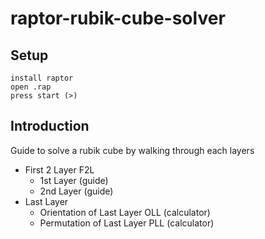 # raptor-rubik-cube-solver

## Setup
```
install raptor
open .rap
press start (>)
```

## Introduction
Guide to solve a rubik cube by walking through each layers
- First 2 Layer F2L
  - 1st Layer (guide)
  - 2nd Layer (guide)
- Last Layer
  - Orientation of Last Layer OLL (calculator)
  - Permutation of Last Layer PLL (calculator)

